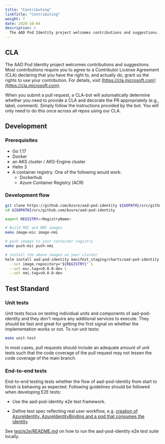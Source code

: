 ```yaml
---
title: "Contributing"
linkTitle: "Contributing"
weight: 7
date: 2020-10-04
description: >
  The AAD Pod Identity project welcomes contributions and suggestions.
---
```


## CLA

The AAD Pod Identity project welcomes contributions and suggestions. Most contributions require you to agree to a Contributor License Agreement (CLA) declaring that you have the right to, and actually do, grant us the rights to use your contribution. For details, visit [https://cla.microsoft.com](https://cla.microsoft.com).

When you submit a pull request, a CLA-bot will automatically determine whether you need to provide a CLA and decorate the PR appropriately (e.g., label, comment). Simply follow the instructions provided by the bot. You will only need to do this once across all repos using our CLA.

## Development

### Prerequisites

- Go 1.17
- Docker
- an AKS cluster / AKS-Engine cluster
- Helm 3
- A container registry. One of the following would work:
  - Dockerhub
  - Azure Container Registry (ACR)

### Development flow

```bash
git clone https://github.com/Azure/aad-pod-identity ${GOPATH}/src/github.com/Azure/aad-pod-identity
cd ${GOPATH}/src/github.com/Azure/aad-pod-identity

export REGISTRY=<RegistryName>

# Build MIC and NMI images
make image-mic image-nmi

# push images to your container registry
make push-mic push-nmi

# install the above images on your cluster
helm install aad-pod-identity manifest_staging/charts/aad-pod-identity \
  --set image.repository="${REGISTRY}" \
  --set mic.tag=v0.0.0-dev \
  --set nmi.tag=v0.0.0-dev
```

## Test Standard

### Unit tests

Unit tests focus on testing individual units and components of aad-pod-identity and they don't require any additional services to execute. They should be fast and great for getting the first signal on whether the implementation works or not. To run unit tests:

```bash
make unit-test
```

In most cases, pull requests should include an adequate amount of unit tests such that the code coverage of the pull request may not lessen the code coverage of the  main branch.

### End-to-end tests

End-to-end testing tests whether the flow of aad-pod-identity from start to finish is behaving as expected. Following guidelines should be followed when developing E2E tests:

- Use the aad-pod-identity e2e test framework.

- Define test spec reflecting real user workflow, e.g. [creation of AzureIdentity, AzureIdentityBinding and a pod that consumes the identity](https://github.com/Azure/aad-pod-identity/blob/5c9c5e541d6612c31af4d09dc0ec7654388cc076/test/e2e/single_identity_test.go#L33-L96).

See [test/e2e/README.md](https://github.com/Azure/aad-pod-identity/blob/master/test/e2e/README.md) on how to run the aad-pod-identity e2e test suite locally.
